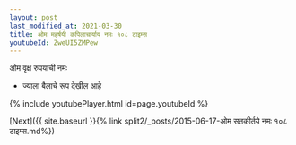 ```yaml
---
layout: post
last_modified_at: 2021-03-30
title: ओम महर्षयी कपिलाचार्याय नमः १०८ टाइम्स
youtubeId: ZweUI5ZMPew
---
```

 
 
 ओम वृक्ष रुपयाची नमः  
 
 -  ज्याला बैलाचे रूप देखील आहे 
 
  
 
  
 
 
 
 
 
 


{% include youtubePlayer.html id=page.youtubeId %}
 
[Next]({{ site.baseurl }}{% link  split2/_posts/2015-06-17-ओम सतकीर्तये नमः १०८ टाइम्स.md%})
 
